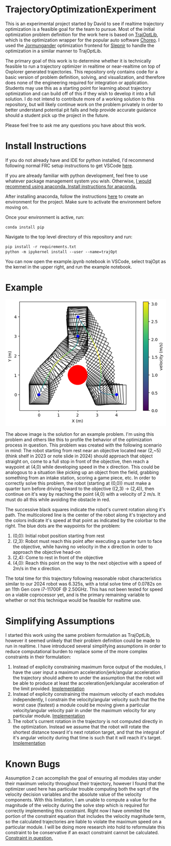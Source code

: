 # TrajectoryOptimizationExperiment

This is an experimental project started by David to see if realtime trajectory optimization is a feasible goal for the team to pursue. Most of the initial optimization problem definition for the work here is based on [TrajOptLib](https://github.com/SleipnirGroup/Choreo/tree/main/trajoptlib), which is the optimization wrapper for the popular auto software [Choreo](https://github.com/SleipnirGroup/Choreo/tree/main). I used the [Jormungander](https://github.com/SleipnirGroup/Sleipnir/tree/main/jormungandr) optimization frontend for [Slepnir](https://github.com/SleipnirGroup/Sleipnir) to handle the optimization in a similar manner to TrajOptLib.

The primary goal of this work is to determine whether it is technically feasible to run a trajectory optimizer in realtime or near-realtime on top of Oxplorer generated trajectories. This repository only contains code for a basic version of problem definition, solving, and visualization, and therefore does none of the engineering required for integration or application. Students may use this as a starting point for learning about trajectory optimization and can build off of this if they wish to develop it into a full solution. I do not intend to contribute more of a working solution to this repository, but will likely continue work on the problem privately in order to better understand potential pit falls and help provide accurate guidance should a student pick up the project in the future. 

Please feel free to ask me any questions you have about this work.

# Install Instructions
If you do not already have and IDE for python installed, I'd recommend following normal FRC setup instructions to get VSCode [here](https://docs.wpilib.org/en/stable/docs/zero-to-robot/step-2/wpilib-setup.html).

If you are already familiar with python development, feel free to use whatever package management system you wish. Otherwise, [I would recommend using anaconda. Install instructions for anaconda.](https://docs.anaconda.com/anaconda/install/)

After installing anaconda, follow the instructions [here](https://conda.io/projects/conda/en/latest/user-guide/getting-started.html) to create an environment for the project. Make sure to activate the environment before moving on.

Once your environment is active, run: 

```
conda install pip
```

Navigate to the top level directory of this repository and run:
```
pip install -r requirements.txt
python -m ipykernel install --user --name=trajOpt
```

You can now open the example.ipynb notebook in VSCode, select trajOpt as the kernel in the upper right, and run the example notebook.


# Example
![Example Trajectory](https://github.com/FRCTeam3044/TrajectoryOptimizationExperiment/blob/main/images/exampleTraj.png)


The above image is the solution for an example problem. I'm using this problem and others like this to profile the behavior of the optimization process in question. This problem was created with the following scenario in mind: The robot starting from rest near an objective located near (2,~5) (think shelf in 2023 or note slide in 2024) should approach that object straight on, come to a full stop in front of the objective, then reach a waypoint at (4,0) while developing speed in the x direction. This could be analogous to a situation like picking up an object from the field, grabbing something from an intake station, scoring a game piece, etc. In order to correctly solve this problem, the robot (starting at (0,0)) must make a quarter turn before driving foward to the objective ((2,3) -> (2,4)), then continue on it's way by reaching the point (4,0) with a velocity of 2 m/s. It must do all this while avoiding the obstacle in red.

The successive black squares indicate the robot's current rotation along it's path. The multicolored line is the center of the robot along it's trajectory and the colors indicate it's speed at that point as indicated by the colorbar to the right. The blue dots are the waypoints for the problem:
1. (0,0): Initial robot position starting from rest
2. (2,3): Robot must reach this point after executing a quarter turn to face the objective, while having no velocity in the x direction in order to approach the objective head-on
3. (2,4): Come to rest in front of the objective
4. (4,0): Reach this point on the way to the next objective with a speed of 2m/s in the x direction.

The total time for this trajectory following reasonable robot characteristics similar to our 2024 robot was 6.325s, with a total solve time of 0.0782s on an 11th Gen core i7-11700F @ 2.50GHz. This has not been tested for speed on a viable coprocessor yet, and is the primary remaining variable to whether or not this technique would be feasible for realtime use.

# Simplifying Assumptions
I started this work using the same problem formulation as TrajOptLib, however it seemed unlikely that their problem definition could be made to run in realtime. I have introduced several simplifying assumptions in order to reduce computational burden to replace some of the more complex constraints in their formulation:
1. Instead of explicity constraining maximum force output of the modules, I have the user input a maximum acceleration/jerk/angular acceleration the trajectory should adhere to under the assumption that the robot will be able to produce at least the acceleration/jerk/angular acceleration of the limit provided. [Implementation](https://github.com/FRCTeam3044/TrajectoryOptimizationExperiment/blob/main/TrajOpt/swerveOpt.py#L80)
2. Instead of explicity constraining the maximum velocity of each modules independently, I constrain the velocity/angular velocity such that the the worst case (fastest) a module could be moving given a particular velocity/angular velocity pair in under the maximum velocity for any particular module. [Implementation](https://github.com/FRCTeam3044/TrajectoryOptimizationExperiment/blob/main/TrajOpt/swerveOpt.py#L137)
3. The robot's current rotation in the trajectory is not computed directly in the optimization. Instead we assume that the robot will rotate the shortest distance toward it's next rotation target, and that the integral of it's angular velocity during that time is such that it will reach it's target. [Implementation](https://github.com/FRCTeam3044/TrajectoryOptimizationExperiment/blob/main/TrajOpt/swerveOpt.py#L92)

# Known Bugs
Assumption 2 can accomplish the goal of ensuring all modules stay under their maximum velocity throughout their trajectory, however I found that the optimizer used here has particular trouble computing both the sqrt of the velocity decision variables and the absolute value of the velocity components. With this limitation, I am unable to compute a value for the magnitude of the velocity during the solve step which is required for correctly implementing this constraint. Right now I have ommited the portion of the constraint equation that includes the velocity magnitude term, so the calculated trajectories are liable to violate the maximum speed on a particular module. I will be doing more research into hold to reformulate this constraint to be conservative if an exact constraint cannot be calculated. [Constraint in question.](https://github.com/FRCTeam3044/TrajectoryOptimizationExperiment/blob/main/TrajOpt/swerveOpt.py#L134)

